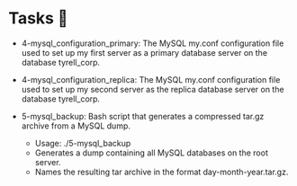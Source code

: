 # 

# Tasks 📃
+ 4-mysql_configuration_primary: The MySQL my.conf configuration file used to set up my first server as a primary database server on the database tyrell_corp.

+ 4-mysql_configuration_replica: The MySQL my.conf configuration file used to set up my second server as the replica database server on the database tyrell_corp.

+ 5-mysql_backup: Bash script that generates a compressed tar.gz archive from a MySQL dump.

	- Usage: ./5-mysql_backup <MySQL root password>
	- Generates a dump containing all MySQL databases on the root server.
	- Names the resulting tar archive in the format day-month-year.tar.gz.
